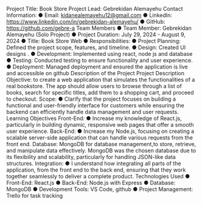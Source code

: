 Project Title: Book Store
Project Lead: Gebrekidan Alemayehu
Contact Information:
● Email: kidanealemayehu12@gmail.com
● LinkedIn: https://www.linkedin.com/in/gebrekidan-alemayehu/
● GitHub: https://github.com/gebre-a
 Team Members
● Team Member: Gebrekidan Alemayehu (Solo Project)
● Project Duration: July 29, 2024 - August 9, 2024
● Title: Book Store Web
●
Responsibilities:
● Project Planning: Defined the project scope, features, and timeline.
● Design: Created UI designs .
● Development: Implemented using react, node js and database
● Testing: Conducted testing to ensure functionality and user experience.
● Deployment: Managed deployment and ensured the application is live and accessible on github
 Description of the Project
Project Description
Objective:
to create a web application that simulates the functionalities of a real bookstore. The app should allow users to browse through a list of 
books, search for specific titles, add them to a shopping cart, and proceed to checkout.
Scope:
● Clarify that the project focuses on building a functional and user-friendly interface for customers while ensuring the backend can efficiently 
handle data management and user requests.
 Learning Objectives
Front-End:
● Increase my knowledge of React.js, particularly in building dynamic, responsive web pages that offer a smooth user experience.
Back-End:
● Increase my Node.js, focusing on creating a scalable server-side application that can handle various requests from the front end.
Database:
MongoDB for database management,to store, retrieve, and manipulate data effectively.
MongoDB was the chosen database due to its flexibility and scalability, particularly for 
handling JSON-like data structures.
Integration:
● I understand how integrating all parts of the application, from the front end to the 
back end, ensuring that they work together seamlessly to deliver a complete product.
Technologies Used
● Front-End: React.js
● Back-End: Node.js with Express
● Database: MongoDB
● Development Tools: VS Code, github
● Project Management: Trello for task tracking
